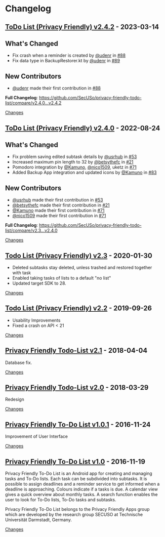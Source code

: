 # Changelog

<a id="v2.4.2"></a>
## [ToDo List (Privacy Friendly) v2.4.2](https://github.com/SecUSo/privacy-friendly-todo-list/releases/tag/v2.4.2) - 2023-03-14

## What's Changed
* Fix crash when a reminder is created by [@udenr](https://github.com/udenr) in [#88](https://github.com/SecUSo/privacy-friendly-todo-list/pull/88)
* Fix data type in BackupRestorer.kt by [@udenr](https://github.com/udenr) in [#89](https://github.com/SecUSo/privacy-friendly-todo-list/pull/89)

## New Contributors
* [@udenr](https://github.com/udenr) made their first contribution in [#88](https://github.com/SecUSo/privacy-friendly-todo-list/pull/88)

**Full Changelog**: https://github.com/SecUSo/privacy-friendly-todo-list/compare/v2.4.0...v2.4.2

[Changes][v2.4.2]


<a id="v2.4.0"></a>
## [ToDo List (Privacy Friendly) v2.4.0](https://github.com/SecUSo/privacy-friendly-todo-list/releases/tag/v2.4.0) - 2022-08-24

## What's Changed
* Fix problem saving edited subtask details by [@usrhub](https://github.com/usrhub) in [#53](https://github.com/SecUSo/privacy-friendly-todo-list/pull/53)
* Increased maximum pin length to 32 by [@betsythefc](https://github.com/betsythefc) in [#21](https://github.com/SecUSo/privacy-friendly-todo-list/pull/21)
* Pomodoro integration by [@Kamuno](https://github.com/Kamuno), [@nico1509](https://github.com/nico1509), uketz in [#71](https://github.com/SecUSo/privacy-friendly-todo-list/pull/71)
* Added Backup App integration and updated icons by [@Kamuno](https://github.com/Kamuno) in [#83](https://github.com/SecUSo/privacy-friendly-todo-list/pull/83)

## New Contributors
* [@usrhub](https://github.com/usrhub) made their first contribution in [#53](https://github.com/SecUSo/privacy-friendly-todo-list/pull/53)
* [@betsythefc](https://github.com/betsythefc) made their first contribution in [#21](https://github.com/SecUSo/privacy-friendly-todo-list/pull/21)
* [@Kamuno](https://github.com/Kamuno) made their first contribution in [#71](https://github.com/SecUSo/privacy-friendly-todo-list/pull/71)
* [@nico1509](https://github.com/nico1509) made their first contribution in [#71](https://github.com/SecUSo/privacy-friendly-todo-list/pull/71)

**Full Changelog**: https://github.com/SecUSo/privacy-friendly-todo-list/compare/v2.3...v2.4.0

[Changes][v2.4.0]


<a id="v2.3"></a>
## [Todo List (Privacy Friendly) v2.3](https://github.com/SecUSo/privacy-friendly-todo-list/releases/tag/v2.3) - 2020-01-30

- Deleted subtasks stay deleted, unless trashed and restored together with task
- Enabled taking tasks of lists to a default "no list"
- Updated target SDK to 28.

[Changes][v2.3]


<a id="v2.2"></a>
## [Todo List (Privacy Friendly) v2.2](https://github.com/SecUSo/privacy-friendly-todo-list/releases/tag/v2.2) - 2019-09-26

- Usability Improvements
- Fixed a crash on API < 21

[Changes][v2.2]


<a id="v2.1"></a>
## [Privacy Friendly Todo-List v2.1](https://github.com/SecUSo/privacy-friendly-todo-list/releases/tag/v2.1) - 2018-04-04

Database fix.

[Changes][v2.1]


<a id="v2.0"></a>
## [Privacy Friendly Todo-List v2.0](https://github.com/SecUSo/privacy-friendly-todo-list/releases/tag/v2.0) - 2018-03-29

Redesign

[Changes][v2.0]


<a id="v1.0.1"></a>
## [Privacy Friendly To-Do List v1.0.1](https://github.com/SecUSo/privacy-friendly-todo-list/releases/tag/v1.0.1) - 2016-11-24

Improvement of User Interface


[Changes][v1.0.1]


<a id="v1.0"></a>
## [Privacy Friendly To-Do List v1.0](https://github.com/SecUSo/privacy-friendly-todo-list/releases/tag/v1.0) - 2016-11-19

Privacy Friendly To-Do List is an Android app for creating and managing tasks and To-Do lists.
Each  task can be subdivided into subtasks. It is possible to assign deadlines and a reminder service to get informed when a deadline is approaching. 
Colours indicate if a tasks is due. A calendar view gives a quick overview about monthly tasks. A search function enables the user to look for To-Do lists, To-Do tasks and subtasks. 

Privacy Friendly To-Do List belongs to the Privacy Friendly Apps group which are developed by the research group SECUSO at Technische Universität Darmstadt, Germany. 


[Changes][v1.0]


[v2.4.2]: https://github.com/SecUSo/privacy-friendly-todo-list/compare/v2.4.0...v2.4.2
[v2.4.0]: https://github.com/SecUSo/privacy-friendly-todo-list/compare/v2.3...v2.4.0
[v2.3]: https://github.com/SecUSo/privacy-friendly-todo-list/compare/v2.2...v2.3
[v2.2]: https://github.com/SecUSo/privacy-friendly-todo-list/compare/v2.1...v2.2
[v2.1]: https://github.com/SecUSo/privacy-friendly-todo-list/compare/v2.0...v2.1
[v2.0]: https://github.com/SecUSo/privacy-friendly-todo-list/compare/v1.0.1...v2.0
[v1.0.1]: https://github.com/SecUSo/privacy-friendly-todo-list/compare/v1.0...v1.0.1
[v1.0]: https://github.com/SecUSo/privacy-friendly-todo-list/tree/v1.0

<!-- Generated by https://github.com/rhysd/changelog-from-release v3.8.1 -->
